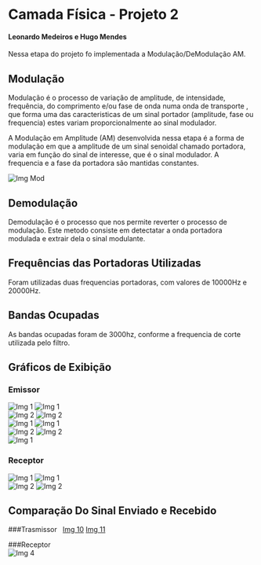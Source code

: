 ﻿# Camada Física - Projeto 2 
#### Leonardo Medeiros e Hugo Mendes

Nessa etapa do projeto fo implementada a Modulação/DeModulação AM.

## Modulação
Modulação é o processo de variação de amplitude, de intensidade, frequência, do comprimento e/ou fase de onda numa onda de transporte , que forma uma das caracteristicas de um sinal portador (amplitude, fase ou frequencia) estes variam proporcionalmente ao sinal modulador.

A Modulação em Amplitude (AM) desenvolvida nessa etapa é a forma de modulação em que a amplitude de um sinal senoidal chamado portadora, varia em função do sinal de interesse, que é o sinal modulador. A frequencia e a fase da portadora sâo mantidas constantes.

![Img Mod](doc/Modulador.png)

## Demodulação
Demodulação é o processo que nos permite reverter o processo de modulação. Este metodo consiste em detectatar a onda portadora modulada e extrair dela o sinal modulante.

## Frequências das Portadoras Utilizadas
Foram utilizadas duas frequencias portadoras, com valores de 10000Hz e 20000Hz.

## Bandas Ocupadas
As bandas ocupadas foram de 3000hz, conforme a frequencia de corte utilizada pelo filtro.

## Gráficos de Exibição

### Emissor

![Img 1](doc/trasmissorImg1.png)     ![Img 1](doc/trasmissorImg2.png)   
![Img 2](doc/trasmissorImg3.png)     ![Img 2](doc/trasmissorImg4.png)   
![Img 1](doc/trasmissorImg7.png)     ![Img 1](doc/trasmissorImg8.png)   
![Img 2](doc/trasmissorImg9.png)     ![Img 2](doc/trasmissorImg10.png)  
![Img 1](doc/trasmissorImg11.png)   

### Receptor

![Img 1](doc/receptorImg1.png)     ![Img 1](doc/receptorImg2.png)   
![Img 2](doc/receptorImg3.png)     ![Img 2](doc/receptorImg4.png)   


## Comparação Do Sinal Enviado e Recebido

###Trasmissor  
[Img 10](doc/trasmissorR.png)
[Img 11](doc/trasmissorR2.png)

###Receptor     
![Img 4](doc/receptorR.png)


